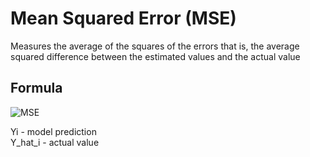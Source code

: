 # Mean Squared Error (MSE)
Measures the average of the squares of the errors that is, the average squared difference between the estimated values and the actual value
## Formula
![MSE](https://wikimedia.org/api/rest_v1/media/math/render/svg/e258221518869aa1c6561bb75b99476c4734108e)

Yi - model prediction <br>
Y_hat_i - actual value